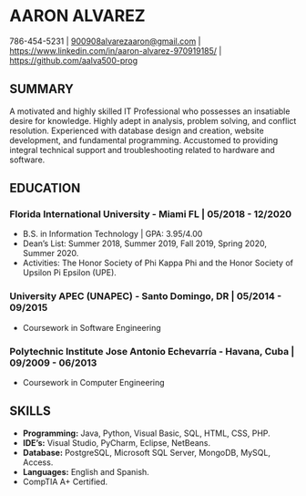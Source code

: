 # AARON ALVAREZ
786-454-5231 | 900908alvarezaaron@gmail.com | https://www.linkedin.com/in/aaron-alvarez-970919185/ | https://github.com/aalva500-prog

## SUMMARY
A motivated and highly skilled IT Professional who possesses an insatiable desire for knowledge. Highly adept
in analysis, problem solving, and conflict resolution. Experienced with database design and creation, website
development, and fundamental programming. Accustomed to providing integral technical support and
troubleshooting related to hardware and software.

## EDUCATION
### Florida International University - Miami FL | 05/2018 - 12/2020
  * B.S. in Information Technology | GPA: 3.95/4.00
  * Dean’s List: Summer 2018, Summer 2019, Fall 2019, Spring 2020, Summer 2020.
  * Activities: The Honor Society of Phi Kappa Phi and the Honor Society of Upsilon Pi Epsilon (UPE).
### University APEC (UNAPEC) - Santo Domingo, DR | 05/2014 - 09/2015
  * Coursework in Software Engineering
### Polytechnic Institute Jose Antonio Echevarría - Havana, Cuba | 09/2009 - 06/2013
  * Coursework in Computer Engineering
  
## SKILLS
  * **Programming:** Java, Python, Visual Basic, SQL, HTML, CSS, PHP.
  * **IDE’s:** Visual Studio, PyCharm, Eclipse, NetBeans.
  * **Database:** PostgreSQL, Microsoft SQL Server, MongoDB, MySQL, Access.
  * **Languages:** English and Spanish.
  * CompTIA A+ Certified.
